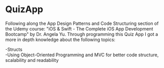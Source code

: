 # QuizApp


Following along the App Design Patterns and Code Structuring section of the Udemy course: "iOS & Swift - The Complete iOS App Development Bootcamp" by Dr. Angela Yu. Through programming this Quiz App I got a more in depth knowledge about the following topics:

-Structs      
-Using Object-Oriented Programming and MVC for better code structure, scalability and readability
